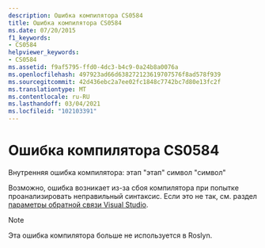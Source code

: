 ```yaml
---
description: Ошибка компилятора CS0584
title: Ошибка компилятора CS0584
ms.date: 07/20/2015
f1_keywords:
- CS0584
helpviewer_keywords:
- CS0584
ms.assetid: f9af5795-ffd0-4dc3-b4c9-0a24b8a0076a
ms.openlocfilehash: 497923ad66d638272123619707576f8ad578f939
ms.sourcegitcommit: 42d436ebc2a7ee02fc1848c7742bc7d80e13fc2f
ms.translationtype: MT
ms.contentlocale: ru-RU
ms.lasthandoff: 03/04/2021
ms.locfileid: "102103391"
---
```

# <a name="compiler-error-cs0584"></a>Ошибка компилятора CS0584

Внутренняя ошибка компилятора: этап "этап" символ "символ"
  
 Возможно, ошибка возникает из-за сбоя компилятора при попытке проанализировать неправильный синтаксис. Если это не так, см. раздел [параметры обратной связи Visual Studio](/visualstudio/ide/feedback-options).

> [!NOTE]
> Эта ошибка компилятора больше не используется в Roslyn.

